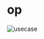 # op
![usecase](http://www.plantuml.com/plantuml/proxy?cache=no&src=https://raw.githubusercontent.com/https://github.com/vetterocki/op/tree/main/example-uml.iuml)